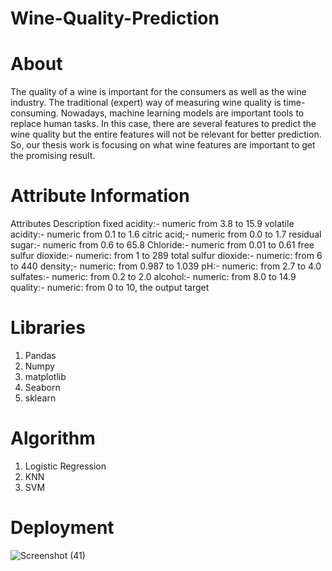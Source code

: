 # Wine-Quality-Prediction

# About
The quality of a wine is important for the consumers as well as the wine industry. The traditional (expert) way of measuring wine quality is time-consuming. Nowadays, machine learning models are important tools to replace human tasks. In this case, there are several features to predict the wine quality but the entire features will not be relevant for better prediction. So, our thesis work is focusing on what wine features are important to get the promising result. 

# Attribute Information
Attributes	Description
fixed acidity:- numeric from 3.8 to 15.9
volatile acidity:- numeric from 0.1 to 1.6
citric acid;- numeric from 0.0 to 1.7
residual sugar:- numeric from 0.6 to 65.8
Chloride:- numeric from 0.01 to 0.61
free sulfur dioxide:- numeric: from 1 to 289
total sulfur dioxide:- numeric: from 6 to 440
density;- numeric: from 0.987 to 1.039
pH:- numeric: from 2.7 to 4.0
sulfates:- numeric: from 0.2 to 2.0
alcohol:- numeric: from 8.0 to 14.9
quality:- numeric: from 0 to 10, the output target

# Libraries
1) Pandas
2) Numpy
3) matplotlib
4) Seaborn
5) sklearn

# Algorithm
1) Logistic Regression
2) KNN
3) SVM

# Deployment
![Screenshot (41)](https://user-images.githubusercontent.com/81501071/141302310-0b444698-1c45-45c5-89b3-3a46117f59fc.png)
